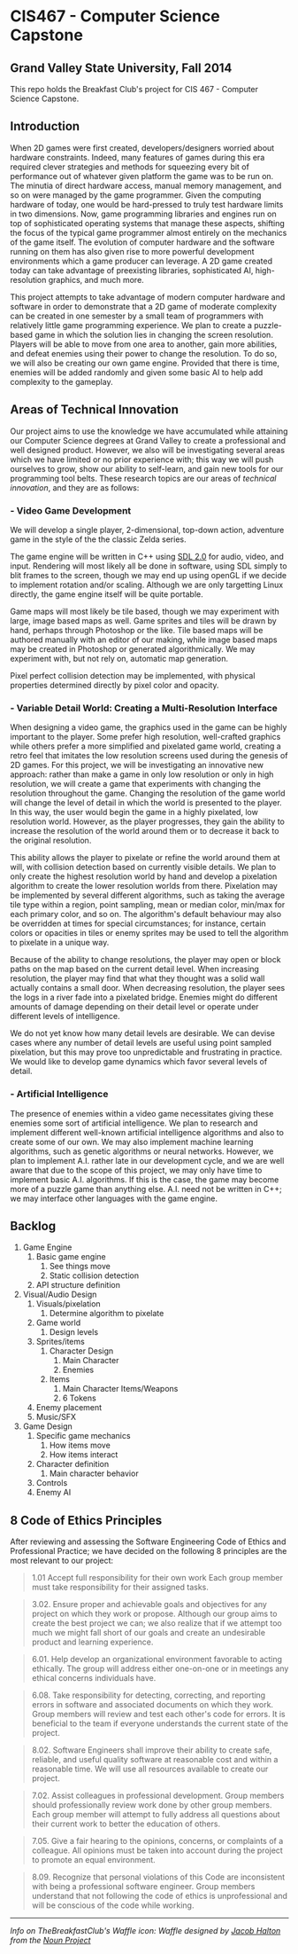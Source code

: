 CIS467 - Computer Science Capstone
==================================
Grand Valley State University, Fall 2014
----------------------------------------

This repo holds the Breakfast Club's project for CIS 467 - Computer Science Capstone.

Introduction
------------

When 2D games were first created, developers/designers worried about hardware constraints. Indeed, many features of games during this era required clever strategies and methods for squeezing every bit of performance out of whatever given platform the game was to be run on. The minutia of direct hardware access, manual memory management, and so on were managed by the game programmer. Given the computing hardware of today, one would be hard-pressed to truly test hardware limits in two dimensions. Now, game programming libraries and engines run on top of sophisticated operating systems that manage these aspects, shifting the focus of the typical game programmer almost entirely on the mechanics of the game itself. The evolution of computer hardware and the software running on them has also given rise to more powerful development environments which a game producer can leverage. A 2D game created today can take advantage of preexisting libraries, sophisticated AI, high-resolution graphics, and much more.

This project attempts to take advantage of modern computer hardware and software in order to demonstrate that a 2D game of moderate complexity can be created in one semester by a small team of programmers with relatively little game programming experience. We plan to create a puzzle-based game in which the solution lies in changing the screen resolution. Players will be able to move from one area to another, gain more abilities, and defeat enemies using their power to change the resolution. To do so, we will also be creating our own game engine. Provided that there is time, enemies will be added randomly and given some basic AI to help add complexity to the gameplay.

Areas of Technical Innovation
-----------------------------
Our project aims to use the knowledge we have accumulated while attaining our Computer Science degrees at Grand Valley to create a professional and well designed product.  However, we also will be investigating several areas which we have limited or no prior experience with; this way we will push ourselves to grow, show our ability to self-learn, and gain new tools for our programming tool belts.  These research topics are our areas of *technical innovation*, and they are as follows:

### - Video Game Development

We will develop a single player, 2-dimensional, top-down action, adventure game in the style of the the classic Zelda series. 

The game engine will be written in C++ using <a href=http://www.libsdl.org>SDL 2.0</a> for audio, video, and input. Rendering will most likely all be done in software, using SDL simply to blit frames to the screen, though we may end up using openGL if we decide to implement rotation and/or scaling. Although we are only targetting Linux directly, the game engine itself will be quite portable.

Game maps will most likely be tile based, though we may experiment with large, image based maps as well. Game sprites and tiles will be drawn by hand, perhaps through Photoshop or the like. Tile based maps will be authored manually with an editor of our making, while image based maps may be created in Photoshop or generated algorithmically. We may experiment with, but not rely on, automatic map generation.

Pixel perfect collision detection may be implemented, with physical properties determined directly by pixel color and opacity.

### - Variable Detail World: Creating a Multi-Resolution Interface

When designing a video game, the graphics used in the game can be highly important to the player.  Some prefer high resolution, well-crafted graphics while others prefer a more simplified and pixelated game world, creating a retro feel that imitates the low resolution screens used during the genesis of 2D games.  For this project, we will be investigating an innovative new approach: rather than make a game in only low resolution or only in high resolution, we will create a game that experiments with changing the resolution throughout the game. Changing the resolution of the game world will change the level of detail in which the world is presented to the player.  In this way, the user would begin the game in a highly pixelated, low resolution world. However, as the player progresses, they gain the ability to increase the resolution of the world around them or to decrease it back to the original resolution.

This ability allows the player to pixelate or refine the world around them at will, with collision detection based on currently visible details. We plan to only create the highest resolution world by hand and develop a pixelation algorithm to create the lower resolution worlds from there. Pixelation may be implemented by several different algorithms, such as taking the average tile type within a region, point sampling, mean or median color, min/max for each primary color, and so on. The algorithm's default behaviour may also be overridden at times for special circumstances; for instance, certain colors or opacities in tiles or enemy sprites may be used to tell the algorithm to pixelate in a unique way.

Because of the ability to change resolutions, the player may open or block paths on the map based on the current detail level. When increasing resolution, the player may find that what they thought was a solid wall actually contains a small door.  When decreasing resolution, the player sees the logs in a river fade into a pixelated bridge. Enemies might do different amounts of damage depending on their detail level or operate under different levels of intelligence.

We do not yet know how many detail levels are desirable. We can devise cases where any number of detail levels are useful using point sampled pixelation, but this may prove too unpredictable and frustrating in practice. We would like to develop game dynamics which favor several levels of detail.


### - Artificial Intelligence

The presence of enemies within a video game necessitates giving these enemies some sort of artificial intelligence.  We plan to research and implement different well-known artificial intelligence algorithms and also to create some of our own.  We may also implement machine learning algorithms, such as genetic algorithms or neural networks.  However, we plan to implement A.I. rather late in our development cycle, and we are well aware that due to the scope of this project, we may only have time to implement basic A.I. algorithms.  If this is the case, the game may become more of a puzzle game than anything else. A.I. need not be written in C++; we may interface other languages with the game engine.

Backlog
-----------------------------
1. Game Engine
	1. Basic game engine
		1. See things move
		2. Static collision detection
	2. API structure definition
2. Visual/Audio Design
	1. Visuals/pixelation
		1. Determine algorithm to pixelate
	2. Game world
		1. Design levels
	3. Sprites/items
		1. Character Design
			1. Main Character
			2. Enemies
		2. Items
			1. Main Character Items/Weapons
			2. 6 Tokens
	4. Enemy placement
	5. Music/SFX
3. Game Design
	1. Specific game mechanics 
		1. How items move
		2. How items interact
	2. Character definition
		1. Main character behavior
	3. Controls
	4. Enemy AI

8 Code of Ethics Principles
-----------------------------
After reviewing and assessing  the Software Engineering Code of Ethics and Professional Practice; we have decided on the following 8 principles are the most relevant to our project:

> 1.01 Accept full responsibility for their own work
	Each group member must take responsibility for their assigned tasks.

> 3.02. Ensure proper and achievable goals and objectives for any project on which they work or propose.
	Although our group aims to create the best project we can; we also realize that if we attempt too much we might fall short of our goals and create an undesirable product and learning experience.

> 6.01. Help develop an organizational environment favorable to acting ethically.
	The group will address either one-on-one or in meetings any ethical concerns individuals have.

> 6.08. Take responsibility for detecting, correcting, and reporting errors in software and associated documents on which they work.
	Group members will review and test each other's code for errors. It is beneficial to the team if everyone understands the current state of the project.

> 8.02. Software Engineers shall improve their ability to create safe, reliable, and useful quality software at reasonable cost and within a reasonable time. 
	We will use all resources available to create our project.

> 7.02. Assist colleagues in professional development.
	Group members should professionally review work done by other group members. Each group member will attempt to fully address all questions about their current work to better the education of others.

> 7.05. Give a fair hearing to the opinions, concerns, or complaints of a colleague.
	All opinions must be taken into account during the project to promote an equal environment.

> 8.09. Recognize that personal violations of this Code are inconsistent with being a professional software engineer.
	Group members understand that not following the code of ethics is unprofessional and will be conscious of the code while working.



-----------------------------
_Info on TheBreakfastClub's Waffle icon:_
<i>Waffle designed by <a href="http://www.thenounproject.com/jacob">Jacob Halton</a> from the <a href="http://www.thenounproject.com">Noun Project</a></i>
